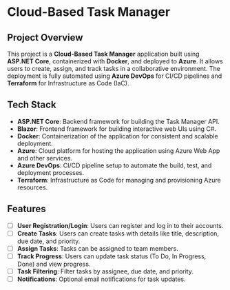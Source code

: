 # Cloud-Based Task Manager

## Project Overview
This project is a **Cloud-Based Task Manager** application built using **ASP.NET Core**, containerized with **Docker**, and deployed to **Azure**. It allows users to create, assign, and track tasks in a collaborative environment. The deployment is fully automated using **Azure DevOps** for CI/CD pipelines and **Terraform** for Infrastructure as Code (IaC).

## Tech Stack
- **ASP.NET Core**: Backend framework for building the Task Manager API.
- **Blazor**: Frontend framework for building interactive web UIs using C#.
- **Docker**: Containerization of the application for consistent and scalable deployment.
- **Azure**: Cloud platform for hosting the application using Azure Web App and other services.
- **Azure DevOps**: CI/CD pipeline setup to automate the build, test, and deployment processes.
- **Terraform**: Infrastructure as Code for managing and provisioning Azure resources.

## Features
- [ ] **User Registration/Login**: Users can register and log in to their accounts.
- [ ] **Create Tasks**: Users can create tasks with details like title, description, due date, and priority.
- [ ] **Assign Tasks**: Tasks can be assigned to team members.
- [ ] **Track Progress**: Users can update task status (To Do, In Progress, Done) and view progress.
- [ ] **Task Filtering**: Filter tasks by assignee, due date, and priority.
- [ ] **Notifications**: Optional email notifications for task updates.
